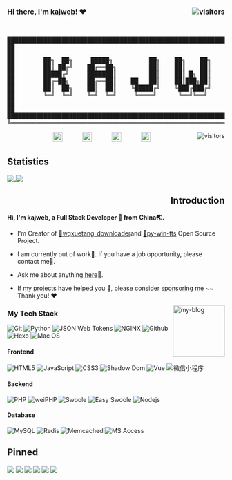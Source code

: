 ### Hi there, I'm [kajweb](https://iwwee.com)! ❤️ <img align="right" alt="visitors" src="https://visitor-badge.glitch.me/badge?page_id=kajweb/kajweb/readme.md" />
<br>
<pre align="center">
██████████████████████████████████████████████████████████████████████████████████████████═╗
██                                                                                      ██ ║
██                                                                                      ██ ║
██        ██╗  ██╗     █████╗          ██╗    ██╗    ██╗    ███████╗    ██████╗         ██ ║
██        ██║ ██╔╝    ██╔══██╗         ██║    ██║    ██║    ██╔════╝    ██╔══██╗        ██ ║
██        █████╔╝     ███████║         ██║    ██║ █╗ ██║    █████╗      ██████╔╝        ██ ║
██        ██╔═██╗     ██╔══██║    ██   ██║    ██║███╗██║    ██╔══╝      ██╔══██╗        ██ ║
██        ██║  ██╗    ██║  ██║    ╚█████╔╝    ╚███╔███╔╝    ███████╗    ██████╔╝        ██ ║
██        ╚═╝  ╚═╝    ╚═╝  ╚═╝     ╚════╝      ╚══╝╚══╝     ╚══════╝    ╚═════╝         ██ ║
██                                                                                      ██ ║
██                                                                                      ██ ║
██████████████████████████████████████████████████████████████████████████████████████████ ║
╚══════════════════════════════════════════════════════════════════════════════════════════╝</pre><img align="right" alt="visitors" src="https://visitor-badge.glitch.me/badge?page_id=kajweb/kajweb/readme.md" />

<div align="center">
<a href="http://wpa.qq.com/msgrd?v=3&uin=962324338&site=qq&menu=yes"><img alt="kajweb's QQ" width="22px" src="https://cdn.jsdelivr.net/npm/simple-icons@v3/icons/tencentqq.svg" /></a>　　　
<a href="mailto:kajweb.me@gmail.com"> <img alt="kajweb's Gmail" width="22px" src="https://cdn.jsdelivr.net/npm/simple-icons@v3/icons/gmail.svg" /></a>　　　
<a href="https://i.loli.net/2020/09/10/mv9n87rJheL4Cjd.png"><img alt="kajweb's Wechat" width="22px" src="https://cdn.jsdelivr.net/npm/simple-icons@v3/icons/wechat.svg" /></a>　　　
<a href="https://iwwee.com"><img alt="kajweb's Wechat" width="22px" src="https://cdn.jsdelivr.net/npm/simple-icons@v3/icons/googlechrome.svg" /></a>　　　
</div>

## Statistics 
<!-- [![kajweb's github stats](https://github-readme-stats.vercel.app/api?username=kajweb&show_icons=true&include_all_commits=true&theme=chartreuse-dark)](#Statistics)
[![Top Langs](https://github-readme-stats.vercel.app/api/top-langs/?username=kajweb&layout=compact&theme=chartreuse-dark)](#Statistics) -->
<a href="#Statistics" title="kajweb's github stats">
  	<img align="center" src="https://github-readme-stats.vercel.app/api?username=kajweb&show_icons=true&include_all_commits=true&theme=chartreuse-dark" />
</a>    
<a href="#Statistics" title="Top Langs">
  	<img align="center" src="https://github-readme-stats.vercel.app/api/top-langs/?username=kajweb&layout=compact&theme=chartreuse-dark" />
</a>

<h2 align="right">Introduction</h2>
<b>Hi, I'm kajweb, a Full Stack Developer 💩 from China🌏.</b>

- I'm Creator of [🔗wqxuetang_downloader](https://github.com/kajweb/wqxuetang_downloader)and [🔗py-win-tts](https://github.com/kajweb/py-win-tts) Open Source Project.  

- I am currently out of work🌚. If you have a job opportunity, please contact me🌺. 

- Ask me about anything [here](https://github.com/kajweb/kajweb/issues)💬.

- If my projects have helped you 🚀, please consider [sponsoring me](https://i.loli.net/2020/02/06/lcSywCLVKPTsFU4.jpg)  ~~ Thank you! ❤️

<a href="https://iwwee.com" title="link to my Blog">
	<img align="right" width="120" height="120" alt="my-blog" src="https://avatars2.githubusercontent.com/u/2993320?s=460&u=0f05c58a9b4519183ed48bde006a54430a6b2252&v=4" />
</a>

### My Tech Stack 
![Git](https://img.shields.io/badge/-Git-F05032?style=flat-square&logo=git&logoColor=ffffff)
![Python](http://img.shields.io/badge/-Python-3C78A9?style=flat-square&logo=python&logoColor=ffffff)
![JSON Web Tokens](http://img.shields.io/badge/-JSON%20Web%20Tokens-E11E27?style=flat-square&logo=JSON-Web-Tokens)
![NGINX](http://img.shields.io/badge/-NGINX-269539?style=flat-square&logo=nginx&logoColor=ffffff)
![Github](http://img.shields.io/badge/-Github-8892BF?style=flat-square&logo=GitHub&logoColor=ffffff)
![Hexo](http://img.shields.io/badge/-Hexo-0073AA?style=flat-square&logo=wordpress&logoColor=ffffff)
![Mac OS](https://img.shields.io/badge/-Mac%20OS-F7DF1C?style=flat-square&logo=apple&logoColor=000000&labelColor=F7DF1C&color=FFCE5A)

#### Frontend
![HTML5](https://img.shields.io/badge/-HTML5-7952B3?style=flat-square&logo=html5&logoColor=ffffff)
![JavaScript](https://img.shields.io/badge/-JavaScript-F7DF1C?style=flat-square&logo=javascript&logoColor=000000&labelColor=F7DF1C&color=FFCE5A)
![CSS3](https://img.shields.io/badge/-CSS3-1572B6?style=flat-square&logo=css3)
![Shadow Dom](https://img.shields.io/badge/-Shadow%20Dom-1D365D?style=flat-square&logo=Chrome)
![Vue](http://img.shields.io/badge/-Vue-7952B3?style=flat-square&logo=Vue.js&logoColor=ffffff)
![微信小程序](http://img.shields.io/badge/-微信小程序-E44D27?style=flat-square&logo=WeChat&logoColor=ffffff)

<!-- ![Adobe Photoshop](http://img.shields.io/badge/-Abode%20Photoshop-26C9FF?style=flat-square&logo=adobe-photoshop&logoColor=ffffff) -->
<!-- ![Sass](https://img.shields.io/badge/-Sass-CC6699?style=flat-square&logo=sass&logoColor=ffffff) -->
<!-- ![Gulp](https://img.shields.io/badge/-Gulp-black?style=flat-square&logo=gulp) -->
#### Backend
![PHP](http://img.shields.io/badge/-PHP-8892BF?style=flat-square&logo=php&logoColor=ffffff)
![weiPHP](https://img.shields.io/badge/-weiPHP-1D365D?style=flat-square&logo=WeChat&logoColor=ffffff)
![Swoole](https://img.shields.io/badge/-Swoole-23E44D27?style=flat-square&logo=php&logoColor=ffffff)
![Easy Swoole](https://img.shields.io/badge/-Easy%20Swoole-E44D27?style=flat-square&logo=php&logoColor=ffffff)
![Nodejs](https://img.shields.io/badge/-Nodejs-CF4647?style=flat-square&logo=Node.js&logoColor=ffffff)

#### Database
![MySQL](http://img.shields.io/badge/-MySQL-007599?style=flat-square&logo=MySQL&logoColor=ffffff)
![Redis](https://img.shields.io/badge/-Redis-F05032?style=flat-square&logo=Redis&logoColor=ffffff)
![Memcached](https://img.shields.io/badge/-Memcached-1D365D?style=flat-square&logo=Sina-Weibo)
![MS Access](http://img.shields.io/badge/-MS%20Access-CC2927?style=flat-square&logo=Microsoft-Access&logoColor=ffffff)

<!-- ![RDS](https://img.shields.io/badge/-RDS-CC6699?style=flat-square&logo=Alipay&logoColor=ffffff) -->
<!-- ![PostgreSQL](http://img.shields.io/badge/-PostgreSQL-23E44D27?style=flat-square&logo=PostgreSQL&logoColor=ffffff) -->

## Pinned
<a href="https://github.com/WXA-IDE/wxAutoIDE" title="WXA-IDE/wxAutoIDE">
  <img align="center" src="https://github-readme-stats.kajweb.vercel.app/api/pin/?username=WXA-IDE&repo=wxAutoIDE&theme=radical" />
</a>
<a href="https://github.com/WXA-IDE/wxLogin" title="WXA-IDE/wxLogin">
  <img align="center" src="https://github-readme-stats.kajweb.vercel.app/api/pin/?username=WXA-IDE&repo=wxLogin&theme=highcontrast" />
</a>    


<!-- [![wqxuetang_downloader](https://github-readme-stats.kajweb.vercel.app/api/pin/?username=kajweb&repo=wqxuetang_downloader&theme=blue-green)](https://github.com/kajweb/wqxuetang_downloader)
[![douyin_downloader](https://github-readme-stats.kajweb.vercel.app/api/pin/?username=kajweb&repo=douyin_downloader&theme=great-gatsby)](https://github.com/kajweb/douyin_downloader) -->

<!-- [![wqxuetang_downloader](https://github-readme-stats.kajweb.vercel.app/api/pin/?username=kajweb&repo=wqxuetang_downloader&theme=highcontrast)](https://github.com/kajweb/wqxuetang_downloader)
[![douyin_downloader](https://github-readme-stats.kajweb.vercel.app/api/pin/?username=kajweb&repo=douyin_downloader&theme=radical)](https://github.com/kajweb/douyin_downloader) -->
<a href="https://github.com/kajweb/wqxuetang_downloader" title="wqxuetang_downloader">
  <img align="center" src="https://github-readme-stats.kajweb.vercel.app/api/pin/?username=kajweb&repo=wqxuetang_downloader&theme=highcontrast" />
</a>    
<a href="https://github.com/kajweb/douyin_downloader" title="douyin_downloader">
  <img align="center" src="https://github-readme-stats.kajweb.vercel.app/api/pin/?username=kajweb&repo=douyin_downloader&theme=radical" />
</a>



<!-- [![dict](https://github-readme-stats.kajweb.vercel.app/api/pin/?username=kajweb&repo=dict&theme=radical)](https://github.com/kajweb/dict)
[![multicoloured](https://github-readme-stats.kajweb.vercel.app/api/pin/?username=kajweb&repo=multicoloured&theme=highcontrast)](https://github.com/kajweb/multicoloured) -->

<a href="https://github.com/kajweb/dict" title="dict">
  <img align="center" src="https://github-readme-stats.kajweb.vercel.app/api/pin/?username=kajweb&repo=dict&theme=radical" />
</a>    
<a href="https://github.com/kajweb/multicoloured" title="multicoloured">
  <img align="center" src="https://github-readme-stats.kajweb.vercel.app/api/pin/?username=kajweb&repo=multicoloured&theme=highcontrast" />
</a>


[github-readme-stats]:https://github.com/anuraghazra/github-readme-stats
[simpleicons]:https://simpleicons.org
[img.shields.io]:img.shields.io
